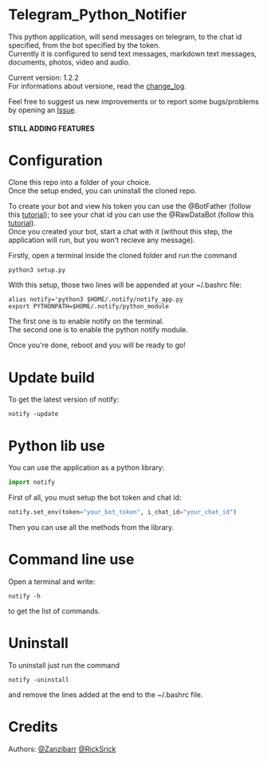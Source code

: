 # Telegram_Python_Notifier
This python application, will send messages on telegram, to the chat id specified, from the bot specified by the token.  
Currently it is configured to send text messages, markdown text messages, documents, photos, video and audio.  

Current version: 1.2.2  
For informations about versione, read the <a href="https://github.com/Zanzibarr/Telegram_Python_Notifier/blob/main/change_log.md">change_log</a>.    

Feel free to suggest us new improvements or to report some bugs/problems by opening an <a href="https://github.com/Zanzibarr/Telegram_Python_Notifier/issues">Issue</a>.  

#### STILL ADDING FEATURES

# Configuration
Clone this repo into a folder of your choice.  
Once the setup ended, you can uninstall the cloned repo.  

To create your bot and view his token you can use the @BotFather (follow this <a href="https://www.youtube.com/watch?v=aNmRNjME6mE">tutorial</a>); to see your chat id you can use the @RawDataBot (follow this <a href="https://www.youtube.com/watch?v=UPC5Ck1oU6k">tutorial</a>).  
Once you created your bot, start a chat with it (without this step, the application will run, but you won't recieve any message).  

Firstly, open a terminal inside the cloned folder and run the command  
```shell
python3 setup.py
```
With this setup, those two lines will be appended at your ~/.bashrc file:
```shell
alias notify='python3 $HOME/.notify/notify_app.py
export PYTHONPATH=$HOME/.notify/python_module
```
The first one is to enable notify on the terminal.  
The second one is to enable the python notify module.  

Once you're done, reboot and you will be ready to go!

# Update build
To get the latest version of notify:
```shell
notify -update
```

# Python lib use
You can use the application as a python library:
```python
import notify
```

First of all, you must setup the bot token and chat id:
```python
notify.set_env(token="your_bot_token", i_chat_id="your_chat_id")
```

Then you can use all the methods from the library.  

# Command line use
Open a terminal and write:
```shell
notify -h
```
to get the list of commands.

# Uninstall
To uninstall just run the command
```shell
notify -uninstall
```
and remove the lines added at the end to the ~/.bashrc file.  

# Credits
Authors: <a href="https://github.com/Zanzibarr">@Zanzibarr</a> <a href="https://github.com/RickSrick">@RickSrick</a>
